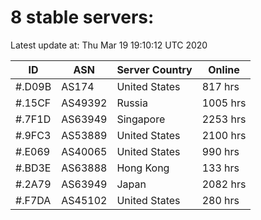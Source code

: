 # 8 stable servers:

Latest update at: Thu Mar 19 19:10:12 UTC 2020

| ID | ASN | Server Country | Online |
| -- | --- | -------------- | ------ |
| #.D09B | AS174 | United States | 817 hrs |
| #.15CF | AS49392 | Russia | 1005 hrs |
| #.7F1D | AS63949 | Singapore | 2253 hrs |
| #.9FC3 | AS53889 | United States | 2100 hrs |
| #.E069 | AS40065 | United States | 990 hrs |
| #.BD3E | AS63888 | Hong Kong | 133 hrs |
| #.2A79 | AS63949 | Japan | 2082 hrs |
| #.F7DA | AS45102 | United States | 280 hrs |


